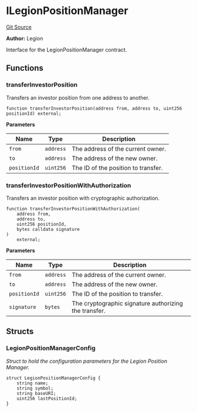 # ILegionPositionManager
[Git Source](https://github.com/Legion-Team/legion-protocol-contracts/blob/ee293af08cf63f9bfeacc7adda6146d75c306212/src/interfaces/position/ILegionPositionManager.sol)

**Author:**
Legion

Interface for the LegionPositionManager contract.


## Functions
### transferInvestorPosition

Transfers an investor position from one address to another.


```solidity
function transferInvestorPosition(address from, address to, uint256 positionId) external;
```
**Parameters**

|Name|Type|Description|
|----|----|-----------|
|`from`|`address`|The address of the current owner.|
|`to`|`address`|The address of the new owner.|
|`positionId`|`uint256`|The ID of the position to transfer.|


### transferInvestorPositionWithAuthorization

Transfers an investor position with cryptographic authorization.


```solidity
function transferInvestorPositionWithAuthorization(
    address from,
    address to,
    uint256 positionId,
    bytes calldata signature
)
    external;
```
**Parameters**

|Name|Type|Description|
|----|----|-----------|
|`from`|`address`|The address of the current owner.|
|`to`|`address`|The address of the new owner.|
|`positionId`|`uint256`|The ID of the position to transfer.|
|`signature`|`bytes`|The cryptographic signature authorizing the transfer.|


## Structs
### LegionPositionManagerConfig
*Struct to hold the configuration parameters for the Legion Position Manager.*


```solidity
struct LegionPositionManagerConfig {
    string name;
    string symbol;
    string baseURI;
    uint256 lastPositionId;
}
```

